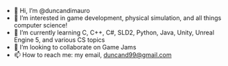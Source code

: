 - 👋 Hi, I’m @duncandimauro
- 👀 I’m interested in game development, physical simulation, and all things computer science!
- 🌱 I’m currently learning C, C++, C#, SLD2, Python, Java, Unity, Unreal Engine 5, and various CS topics
- 💞️ I’m looking to collaborate on Game Jams
- 📫 How to reach me: my email, duncand99@gmail.com

<!---
duncandimauro/duncandimauro is a ✨ special ✨ repository because its `README.md` (this file) appears on your GitHub profile.
You can click the Preview link to take a look at your changes.
--->

